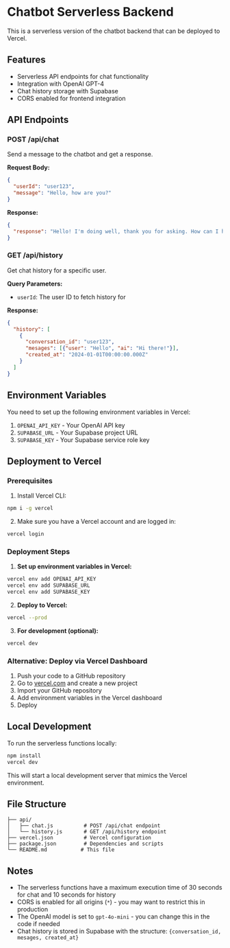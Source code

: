 # Chatbot Serverless Backend

This is a serverless version of the chatbot backend that can be deployed to Vercel.

## Features

- Serverless API endpoints for chat functionality
- Integration with OpenAI GPT-4
- Chat history storage with Supabase
- CORS enabled for frontend integration

## API Endpoints

### POST /api/chat
Send a message to the chatbot and get a response.

**Request Body:**
```json
{
  "userId": "user123",
  "message": "Hello, how are you?"
}
```

**Response:**
```json
{
  "response": "Hello! I'm doing well, thank you for asking. How can I help you today?"
}
```

### GET /api/history
Get chat history for a specific user.

**Query Parameters:**
- `userId`: The user ID to fetch history for

**Response:**
```json
{
  "history": [
    {
      "conversation_id": "user123",
      "mesages": [{"user": "Hello", "ai": "Hi there!"}],
      "created_at": "2024-01-01T00:00:00.000Z"
    }
  ]
}
```

## Environment Variables

You need to set up the following environment variables in Vercel:

1. `OPENAI_API_KEY` - Your OpenAI API key
2. `SUPABASE_URL` - Your Supabase project URL
3. `SUPABASE_KEY` - Your Supabase service role key

## Deployment to Vercel

### Prerequisites

1. Install Vercel CLI:
```bash
npm i -g vercel
```

2. Make sure you have a Vercel account and are logged in:
```bash
vercel login
```

### Deployment Steps

1. **Set up environment variables in Vercel:**
```bash
vercel env add OPENAI_API_KEY
vercel env add SUPABASE_URL
vercel env add SUPABASE_KEY
```

2. **Deploy to Vercel:**
```bash
vercel --prod
```

3. **For development (optional):**
```bash
vercel dev
```

### Alternative: Deploy via Vercel Dashboard

1. Push your code to a GitHub repository
2. Go to [vercel.com](https://vercel.com) and create a new project
3. Import your GitHub repository
4. Add environment variables in the Vercel dashboard
5. Deploy

## Local Development

To run the serverless functions locally:

```bash
npm install
vercel dev
```

This will start a local development server that mimics the Vercel environment.

## File Structure

```
├── api/
│   ├── chat.js          # POST /api/chat endpoint
│   └── history.js       # GET /api/history endpoint
├── vercel.json          # Vercel configuration
├── package.json         # Dependencies and scripts
└── README.md           # This file
```

## Notes

- The serverless functions have a maximum execution time of 30 seconds for chat and 10 seconds for history
- CORS is enabled for all origins (`*`) - you may want to restrict this in production
- The OpenAI model is set to `gpt-4o-mini` - you can change this in the code if needed
- Chat history is stored in Supabase with the structure: `{conversation_id, mesages, created_at}` 